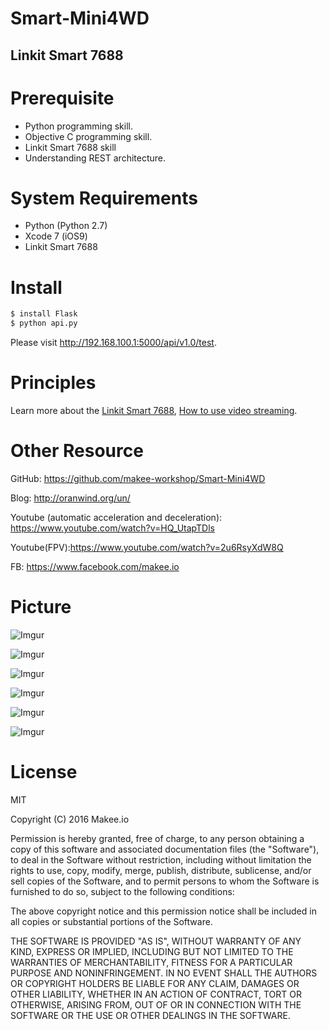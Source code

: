 # Smart-Mini4WD
## Linkit Smart 7688

Prerequisite
============

 - Python programming skill.
 - Objective C programming skill.
 - Linkit Smart 7688 skill
 - Understanding REST architecture.

System Requirements
==============

 - Python (Python 2.7)
 - Xcode 7 (iOS9)
 - Linkit Smart 7688

Install
==============

```bash
$ install Flask
$ python api.py
```

Please visit http://192.168.100.1:5000/api/v1.0/test.

Principles
==============

Learn more about the [Linkit Smart 7688](http://oranwind.org/linkit-7688-linkit-smart-76887688-duo-ji-chu-jiao-xue/),  [How to use video streaming](http://oranwind.org/-linkit-smart-7688-7688-chuan-jie-webcam/).

Other Resource
==============
GitHub: https://github.com/makee-workshop/Smart-Mini4WD

Blog: http://oranwind.org/un/

Youtube (automatic acceleration and deceleration): https://www.youtube.com/watch?v=HQ_UtapTDls

Youtube(FPV):https://www.youtube.com/watch?v=2u6RsyXdW8Q

FB: https://www.facebook.com/makee.io

Picture
==============
![Imgur](http://i.imgur.com/2qYd433.jpg)

![Imgur](http://i.imgur.com/Q2QFrkC.jpg)

![Imgur](http://i.imgur.com/LivXqNr.jpg)

![Imgur](http://i.imgur.com/UKxJn9s.jpg)

![Imgur](http://i.imgur.com/sDQZEdc.jpg)

![Imgur](http://i.imgur.com/IsN34cg.jpg)

License
==============

MIT

Copyright (C) 2016 Makee.io

Permission is hereby granted, free of charge, to any person obtaining a copy of this software and associated documentation files (the "Software"), to deal in the Software without restriction, including without limitation the rights to use, copy, modify, merge, publish, distribute, sublicense, and/or sell copies of the Software, and to permit persons to whom the Software is furnished to do so, subject to the following conditions:

The above copyright notice and this permission notice shall be included in all copies or substantial portions of the Software.

THE SOFTWARE IS PROVIDED "AS IS", WITHOUT WARRANTY OF ANY KIND, EXPRESS OR IMPLIED, INCLUDING BUT NOT LIMITED TO THE WARRANTIES OF MERCHANTABILITY, FITNESS FOR A PARTICULAR PURPOSE AND NONINFRINGEMENT. IN NO EVENT SHALL THE AUTHORS OR COPYRIGHT HOLDERS BE LIABLE FOR ANY CLAIM, DAMAGES OR OTHER LIABILITY, WHETHER IN AN ACTION OF CONTRACT, TORT OR OTHERWISE, ARISING FROM, OUT OF OR IN CONNECTION WITH THE SOFTWARE OR THE USE OR OTHER DEALINGS IN THE SOFTWARE.

